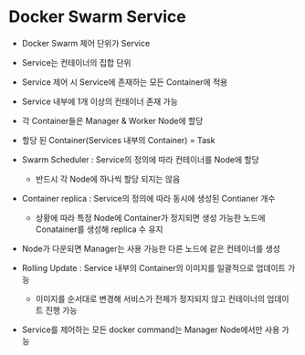 # Docker Swarm Service
- Docker Swarm 제어 단위가 Service
- Service는 컨테이너의 집합 단위
- Service 제어 시 Service에 존재하는 모든 Container에 적용
- Service 내부에 1개 이상의 컨태이너 존재 가능
- 각 Container들은 Manager & Worker Node에 할당
- 할당 된 Container(Services 내부의 Container) = Task

- Swarm Scheduler : Service의 정의에 따라 컨테이너를 Node에 할당
  - 반드시 각 Node에 하나씩 할당 되지는 않음
- Container replica : Service의 정의에 따라 동시에 생성된 Contianer 개수
  - 상황에 따라 특정 Node에 Container가 정지되면 생성 가능한 노드에 Conatainer를 생성해 replica 수 유지
- Node가 다운되면 Manager는 사용 가능한 다른 노드에 같은 컨테이너를 생성
- Rolling Update : Service 내부의 Container의 이미지를 일괄적으로 업데이트 가능
  - 이미지를 순서대로 변경해 서비스가 전체가 정지되지 않고 컨테이너의 업데이트 진행 가능

- Service를 제어하는 모든 docker command는 Manager Node에서만 사용 가능